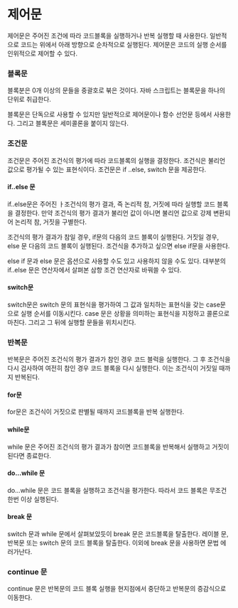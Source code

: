 # 제어문
제어문은 주어진 조건에 따라 코드블록을 실행하거나 반복 실행할 때 사용한다.
일반적으로 코드는 위에서 아래 방향으로 순차적으로 실행된다. 제어문은 코드의 실행 순서를 인위적으로 제어할 수 있다.

### 블록문
블록분은 0개 이상의 문들을 중괄호로 붂은 것이다.
자바 스크립트는 블록문을 하나의 단위로 취급한다.

블록문은 단독으로 사용할 수 있지만 일반적으로 제어문이나 함수 선언문 등에서 사용한다. 그리고 블록문은 세미콜론을 붙이지 않는다.

### 조건문
조건문은 주어진 조건식의 평가에 따라 코드블록의 실행을 결정한다. 조건식은 불리언 값으로 평가될 수 있는 표현식이다. 조건문은 if ..else, switch 문을 제공한다.

#### if..else 문
if..else문은 주어진 ㅏ조건식의 평가 결과, 즉 논리적 참, 거짓에 따라 실행할 코드 블록을 결정한다. 만약 조건식의 평가 결과가 불리언 값이 아니면 불리언 값으로 강제 변환되어 논리적 참, 거짓을 구별한다.

조건식의 평가 결과가 참일 경우, if문의 다음의 코드 블록이 실행된다. 거짓일 경우, else 문 다음의 코드 블록이 실행된다. 조건식을 추가하고 싶으면 else if문을 사용한다.

else if 문과 else 문은 옵션으로 사용할 수도 있고 사용하지 않을 수도 있다.
대부분의 if..else 문은 연산자에서 살펴본 삼항 조건 연산자로 바꿔쓸 수 있다.

#### switch문
switch문은 switch 문의 표현식을 평가하여 그 값과 일치하는 표현식을 갖는 case문으로 실행 순서를 이동시킨다. case 문은 상황을 의미하는 표현식을 지정하고 콜론으로 마친다. 그리고 그 뒤에 실행할 문들을 위치시킨다.

### 반복문
반복문은 주어진 조건식의 평가 결과가 참인 경우 코드 블럭을 실행한다. 그 후 조건식을 다시 검사하여 여전히 참인 경우 코드 블록을 다시 실행한다. 이는 조건식이 거짓일 때까지 반복된다.

#### for문
for문은 조건식이 거짓으로 판별될 때까지 코드블록을 반복 실행한다.

#### while문
while 문은 주어진 조건식의 평가 결과가 참이면 코드블록을 반복해서 실행하고 거짓이 된다면 종료한다.

#### do...while 문
do...while 문은 코드 블록을 실행하고 조건식을 평가한다. 따라서 코드 블록은 무조건 한번 이상 실행된다.

#### break 문
switch 문과 while 문에서 살펴보았듯이 break 문은 코드블록을 탈출한다.
레이블 문, 반복문 또는 switch 문의 코드 블록을 탈출한다. 이외에 break 문을 사용하면 문법 에러가난다.

### continue 문
continue 문은 반복문의 코드 블록 실행을 현지점에서 중단하고 반복문의 증감식으로 이동한다.